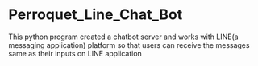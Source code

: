 # Perroquet_Line_Chat_Bot
This python program created a chatbot server and works with LINE(a messaging application) platform so that users 
can receive the messages same as their inputs on LINE application
